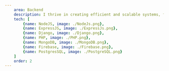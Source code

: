```yaml
---
    area: Backend
    description: I thrive in creating efficient and scalable systems, focusing on robust APIs, data management, and seamless integration to power user-centric applications.
    tech: [
        {name: NodeJS, image: ./NodeJs.png},
        {name: ExpressJS, image: ./ExpressJs.png},
        {name: Django, image: ./Django.png},
        {name: PHP, image: ./PHP.png},
        {name: MongoDB, image: ./MongoDB.png},
        {name: Firebase, image: ./Firebase.png},
        {name: PostgresSQL, image: ./PostgreSQL.png}
    ]
    order: 2
---
```


